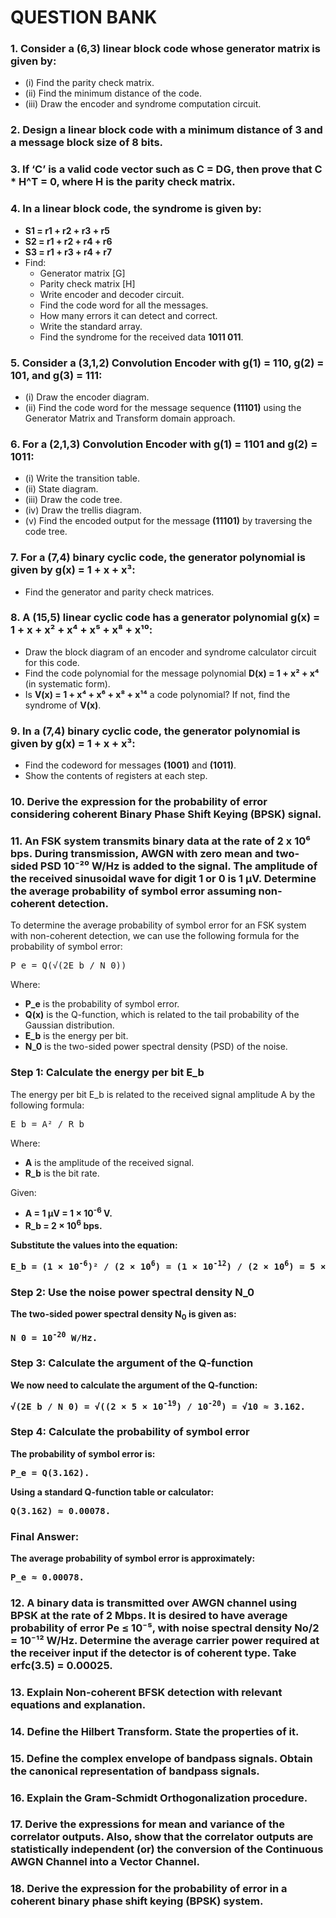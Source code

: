 # QUESTION BANK

### 1. Consider a (6,3) linear block code whose generator matrix is given by:
   - (i) Find the parity check matrix.
   - (ii) Find the minimum distance of the code.
   - (iii) Draw the encoder and syndrome computation circuit.

### 2. Design a linear block code with a minimum distance of 3 and a message block size of 8 bits.

### 3. If ‘C’ is a valid code vector such as **C = DG**, then prove that **C * H^T = 0**, where H is the parity check matrix.

### 4. In a linear block code, the syndrome is given by:
   - **S1 = r1 + r2 + r3 + r5**
   - **S2 = r1 + r2 + r4 + r6**
   - **S3 = r1 + r3 + r4 + r7**
   - Find:
     - Generator matrix [G]
     - Parity check matrix [H]
     - Write encoder and decoder circuit.
     - Find the code word for all the messages.
     - How many errors it can detect and correct.
     - Write the standard array.
     - Find the syndrome for the received data **1011 011**.

### 5. Consider a (3,1,2) Convolution Encoder with **g(1) = 110**, **g(2) = 101**, and **g(3) = 111**:
   - (i) Draw the encoder diagram.
   - (ii) Find the code word for the message sequence **(11101)** using the Generator Matrix and Transform domain approach.

### 6. For a (2,1,3) Convolution Encoder with **g(1) = 1101** and **g(2) = 1011**:
   - (i) Write the transition table.
   - (ii) State diagram.
   - (iii) Draw the code tree.
   - (iv) Draw the trellis diagram.
   - (v) Find the encoded output for the message **(11101)** by traversing the code tree.

### 7. For a (7,4) binary cyclic code, the generator polynomial is given by **g(x) = 1 + x + x³**:
   - Find the generator and parity check matrices.

### 8. A (15,5) linear cyclic code has a generator polynomial **g(x) = 1 + x + x² + x⁴ + x⁵ + x⁸ + x¹⁰**:
   - Draw the block diagram of an encoder and syndrome calculator circuit for this code.
   - Find the code polynomial for the message polynomial **D(x) = 1 + x² + x⁴** (in systematic form).
   - Is **V(x) = 1 + x⁴ + x⁶ + x⁸ + x¹⁴** a code polynomial? If not, find the syndrome of **V(x)**.

### 9. In a (7,4) binary cyclic code, the generator polynomial is given by **g(x) = 1 + x + x³**:
   - Find the codeword for messages **(1001)** and **(1011)**.
   - Show the contents of registers at each step.

### 10. Derive the expression for the probability of error considering coherent Binary Phase Shift Keying (BPSK) signal.

### 11. An FSK system transmits binary data at the rate of **2 x 10⁶ bps**. During transmission, AWGN with zero mean and two-sided PSD **10⁻²⁰ W/Hz** is added to the signal. The amplitude of the received sinusoidal wave for digit 1 or 0 is **1 μV**. Determine the average probability of symbol error assuming non-coherent detection.

<p>To determine the average probability of symbol error for an FSK system with non-coherent detection, we can use the following formula for the probability of symbol error:</p>

<pre>
P_e = Q(√(2E_b / N_0))
</pre>

<p>Where:</p>
<ul>
    <li><strong>P_e</strong> is the probability of symbol error.</li>
    <li><strong>Q(x)</strong> is the Q-function, which is related to the tail probability of the Gaussian distribution.</li>
    <li><strong>E_b</strong> is the energy per bit.</li>
    <li><strong>N_0</strong> is the two-sided power spectral density (PSD) of the noise.</li>
</ul>

<h3>Step 1: Calculate the energy per bit E_b</h3>

<p>The energy per bit E_b is related to the received signal amplitude A by the following formula:</p>

<pre>
E_b = A² / R_b
</pre>

<p>Where:</p>
<ul>
    <li><strong>A</strong> is the amplitude of the received signal.</li>
    <li><strong>R_b</strong> is the bit rate.</li>
</ul>

<p>Given:</p>
<ul>
    <li><strong>A = 1 μV = 1 × 10<sup>-6</sup> V.</li>
    <li><strong>R_b = 2 × 10<sup>6</sup> bps.</li>
</ul>

<p>Substitute the values into the equation:</p>

<pre>
E_b = (1 × 10<sup>-6</sup>)² / (2 × 10<sup>6</sup>) = (1 × 10<sup>-12</sup>) / (2 × 10<sup>6</sup>) = 5 × 10<sup>-19</sup> Joules.
</pre>

<h3>Step 2: Use the noise power spectral density N_0</h3>

<p>The two-sided power spectral density N<sub>0</sub> is given as:</p>

<pre>
N_0 = 10<sup>-20</sup> W/Hz.
</pre>

<h3>Step 3: Calculate the argument of the Q-function</h3>

<p>We now need to calculate the argument of the Q-function:</p>

<pre>
√(2E_b / N_0) = √((2 × 5 × 10<sup>-19</sup>) / 10<sup>-20</sup>) = √10 ≈ 3.162.
</pre>

<h3>Step 4: Calculate the probability of symbol error</h3>

<p>The probability of symbol error is:</p>

<pre>
P_e = Q(3.162).
</pre>

<p>Using a standard Q-function table or calculator:</p>

<pre>
Q(3.162) ≈ 0.00078.
</pre>

<h3>Final Answer:</h3>

<p>The average probability of symbol error is approximately:</p>

<pre>
P_e ≈ 0.00078.
</pre>


### 12. A binary data is transmitted over AWGN channel using BPSK at the rate of **2 Mbps**. It is desired to have average probability of error **Pe ≤ 10⁻⁵**, with noise spectral density **No/2 = 10⁻¹² W/Hz**. Determine the average carrier power required at the receiver input if the detector is of coherent type. Take **erfc(3.5) = 0.00025**.

### 13. Explain Non-coherent BFSK detection with relevant equations and explanation.

### 14. Define the Hilbert Transform. State the properties of it.

### 15. Define the complex envelope of bandpass signals. Obtain the canonical representation of bandpass signals.

### 16. Explain the Gram-Schmidt Orthogonalization procedure.

### 17. Derive the expressions for mean and variance of the correlator outputs. Also, show that the correlator outputs are statistically independent (or) the conversion of the Continuous AWGN Channel into a Vector Channel.

### 18. Derive the expression for the probability of error in a coherent **binary phase shift keying (BPSK)** system.
